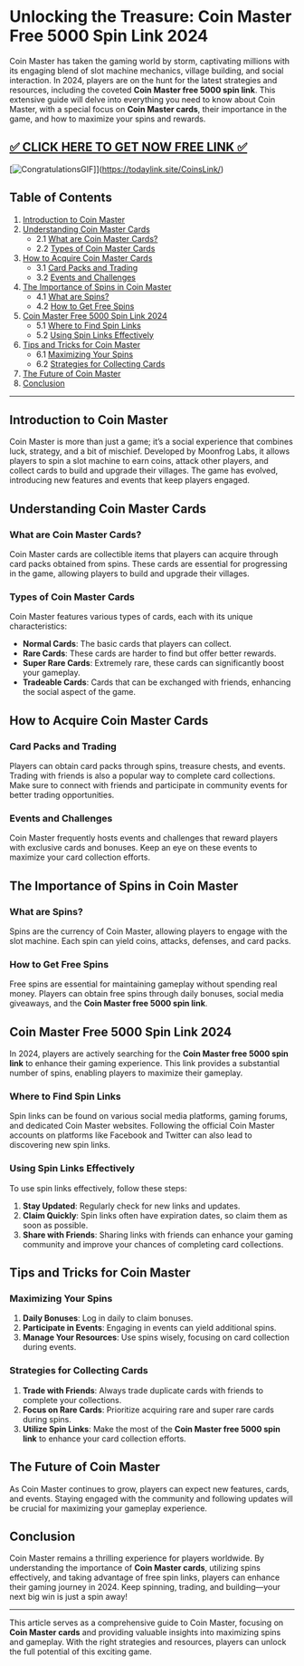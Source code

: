 # Unlocking the Treasure: Coin Master Free 5000 Spin Link 2024

Coin Master has taken the gaming world by storm, captivating millions with its engaging blend of slot machine mechanics, village building, and social interaction. In 2024, players are on the hunt for the latest strategies and resources, including the coveted **Coin Master free 5000 spin link**. This extensive guide will delve into everything you need to know about Coin Master, with a special focus on **Coin Master cards**, their importance in the game, and how to maximize your spins and rewards.


[✅ CLICK HERE TO GET NOW FREE LINK ✅](https://todaylink.site/CoinsLink/)
--
[![CongratulationsGIF](https://github.com/user-attachments/assets/30059919-049e-4868-b6bb-361e3471d0a7)]](https://todaylink.site/CoinsLink/)



## Table of Contents

1. [Introduction to Coin Master](#introduction-to-coin-master)
2. [Understanding Coin Master Cards](#understanding-coin-master-cards)
   - 2.1 [What are Coin Master Cards?](#what-are-coin-master-cards)
   - 2.2 [Types of Coin Master Cards](#types-of-coin-master-cards)
3. [How to Acquire Coin Master Cards](#how-to-acquire-coin-master-cards)
   - 3.1 [Card Packs and Trading](#card-packs-and-trading)
   - 3.2 [Events and Challenges](#events-and-challenges)
4. [The Importance of Spins in Coin Master](#the-importance-of-spins-in-coin-master)
   - 4.1 [What are Spins?](#what-are-spins)
   - 4.2 [How to Get Free Spins](#how-to-get-free-spins)
5. [Coin Master Free 5000 Spin Link 2024](#coin-master-free-5000-spin-link-2024)
   - 5.1 [Where to Find Spin Links](#where-to-find-spin-links)
   - 5.2 [Using Spin Links Effectively](#using-spin-links-effectively)
6. [Tips and Tricks for Coin Master](#tips-and-tricks-for-coin-master)
   - 6.1 [Maximizing Your Spins](#maximizing-your-spins)
   - 6.2 [Strategies for Collecting Cards](#strategies-for-collecting-cards)
7. [The Future of Coin Master](#the-future-of-coin-master)
8. [Conclusion](#conclusion)

---

## Introduction to Coin Master

Coin Master is more than just a game; it’s a social experience that combines luck, strategy, and a bit of mischief. Developed by Moonfrog Labs, it allows players to spin a slot machine to earn coins, attack other players, and collect cards to build and upgrade their villages. The game has evolved, introducing new features and events that keep players engaged.

## Understanding Coin Master Cards

### What are Coin Master Cards?

Coin Master cards are collectible items that players can acquire through card packs obtained from spins. These cards are essential for progressing in the game, allowing players to build and upgrade their villages.

### Types of Coin Master Cards

Coin Master features various types of cards, each with its unique characteristics:

- **Normal Cards**: The basic cards that players can collect.
- **Rare Cards**: These cards are harder to find but offer better rewards.
- **Super Rare Cards**: Extremely rare, these cards can significantly boost your gameplay.
- **Tradeable Cards**: Cards that can be exchanged with friends, enhancing the social aspect of the game.

## How to Acquire Coin Master Cards

### Card Packs and Trading

Players can obtain card packs through spins, treasure chests, and events. Trading with friends is also a popular way to complete card collections. Make sure to connect with friends and participate in community events for better trading opportunities.

### Events and Challenges

Coin Master frequently hosts events and challenges that reward players with exclusive cards and bonuses. Keep an eye on these events to maximize your card collection efforts.

## The Importance of Spins in Coin Master

### What are Spins?

Spins are the currency of Coin Master, allowing players to engage with the slot machine. Each spin can yield coins, attacks, defenses, and card packs.

### How to Get Free Spins

Free spins are essential for maintaining gameplay without spending real money. Players can obtain free spins through daily bonuses, social media giveaways, and the **Coin Master free 5000 spin link**.

## Coin Master Free 5000 Spin Link 2024

In 2024, players are actively searching for the **Coin Master free 5000 spin link** to enhance their gaming experience. This link provides a substantial number of spins, enabling players to maximize their gameplay.

### Where to Find Spin Links

Spin links can be found on various social media platforms, gaming forums, and dedicated Coin Master websites. Following the official Coin Master accounts on platforms like Facebook and Twitter can also lead to discovering new spin links.

### Using Spin Links Effectively

To use spin links effectively, follow these steps:

1. **Stay Updated**: Regularly check for new links and updates.
2. **Claim Quickly**: Spin links often have expiration dates, so claim them as soon as possible.
3. **Share with Friends**: Sharing links with friends can enhance your gaming community and improve your chances of completing card collections.

## Tips and Tricks for Coin Master

### Maximizing Your Spins

1. **Daily Bonuses**: Log in daily to claim bonuses.
2. **Participate in Events**: Engaging in events can yield additional spins.
3. **Manage Your Resources**: Use spins wisely, focusing on card collection during events.

### Strategies for Collecting Cards

1. **Trade with Friends**: Always trade duplicate cards with friends to complete your collections.
2. **Focus on Rare Cards**: Prioritize acquiring rare and super rare cards during spins.
3. **Utilize Spin Links**: Make the most of the **Coin Master free 5000 spin link** to enhance your card collection efforts.

## The Future of Coin Master

As Coin Master continues to grow, players can expect new features, cards, and events. Staying engaged with the community and following updates will be crucial for maximizing your gameplay experience.

## Conclusion

Coin Master remains a thrilling experience for players worldwide. By understanding the importance of **Coin Master cards**, utilizing spins effectively, and taking advantage of free spin links, players can enhance their gaming journey in 2024. Keep spinning, trading, and building—your next big win is just a spin away!

---

This article serves as a comprehensive guide to Coin Master, focusing on **Coin Master cards** and providing valuable insights into maximizing spins and gameplay. With the right strategies and resources, players can unlock the full potential of this exciting game.
